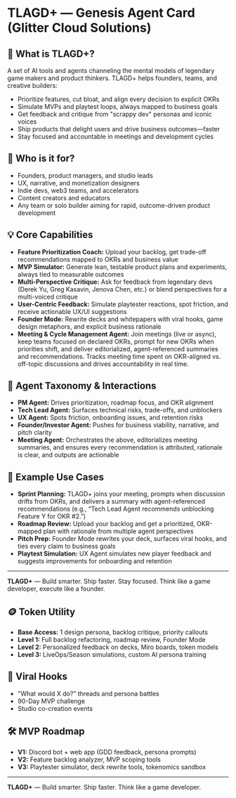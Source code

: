 # TLAGD+ — Genesis Agent Card (Glitter Cloud Solutions)

## 🧠 What is TLAGD+?
A set of AI tools and agents channeling the mental models of legendary game makers and product thinkers. TLAGD+ helps founders, teams, and creative builders:
- Prioritize features, cut bloat, and align every decision to explicit OKRs
- Simulate MVPs and playtest loops, always mapped to business goals
- Get feedback and critique from "scrappy dev" personas and iconic voices
- Ship products that delight users and drive business outcomes—faster
- Stay focused and accountable in meetings and development cycles

## 🚀 Who is it for?
- Founders, product managers, and studio leads
- UX, narrative, and monetization designers
- Indie devs, web3 teams, and accelerators
- Content creators and educators
- Any team or solo builder aiming for rapid, outcome-driven product development

## 💡 Core Capabilities
- **Feature Prioritization Coach:** Upload your backlog, get trade-off recommendations mapped to OKRs and business value
- **MVP Simulator:** Generate lean, testable product plans and experiments, always tied to measurable outcomes
- **Multi-Perspective Critique:** Ask for feedback from legendary devs (Derek Yu, Greg Kasavin, Jenova Chen, etc.) or blend perspectives for a multi-voiced critique
- **User-Centric Feedback:** Simulate playtester reactions, spot friction, and receive actionable UX/UI suggestions
- **Founder Mode:** Rewrite decks and whitepapers with viral hooks, game design metaphors, and explicit business rationale
- **Meeting & Cycle Management Agent:** Join meetings (live or async), keep teams focused on declared OKRs, prompt for new OKRs when priorities shift, and deliver editorialized, agent-referenced summaries and recommendations. Tracks meeting time spent on OKR-aligned vs. off-topic discussions and drives accountability in real time.

## 🧩 Agent Taxonomy & Interactions
- **PM Agent:** Drives prioritization, roadmap focus, and OKR alignment
- **Tech Lead Agent:** Surfaces technical risks, trade-offs, and unblockers
- **UX Agent:** Spots friction, onboarding issues, and retention risks
- **Founder/Investor Agent:** Pushes for business viability, narrative, and pitch clarity
- **Meeting Agent:** Orchestrates the above, editorializes meeting summaries, and ensures every recommendation is attributed, rationale is clear, and outputs are actionable

## 🌟 Example Use Cases
- **Sprint Planning:** TLAGD+ joins your meeting, prompts when discussion drifts from OKRs, and delivers a summary with agent-referenced recommendations (e.g., “Tech Lead Agent recommends unblocking Feature Y for OKR #2.”)
- **Roadmap Review:** Upload your backlog and get a prioritized, OKR-mapped plan with rationale from multiple agent perspectives
- **Pitch Prep:** Founder Mode rewrites your deck, surfaces viral hooks, and ties every claim to business goals
- **Playtest Simulation:** UX Agent simulates new player feedback and suggests improvements for onboarding and retention

---
**TLAGD+** — Build smarter. Ship faster. Stay focused. Think like a game developer, execute like a founder.

## 🪙 Token Utility
- **Base Access:** 1 design persona, backlog critique, priority callouts
- **Level 1:** Full backlog refactoring, roadmap review, Founder Mode
- **Level 2:** Personalized feedback on decks, Miro boards, token models
- **Level 3:** LiveOps/Season simulations, custom AI persona training

## 📣 Viral Hooks
- "What would X do?" threads and persona battles
- 90-Day MVP challenge
- Studio co-creation events

## 🛠️ MVP Roadmap
- **V1:** Discord bot + web app (GDD feedback, persona prompts)
- **V2:** Feature backlog analyzer, MVP scoping tools
- **V3:** Playtester simulator, deck rewrite tools, tokenomics sandbox

---
**TLAGD+** — Build smarter. Ship faster. Think like a game developer.
